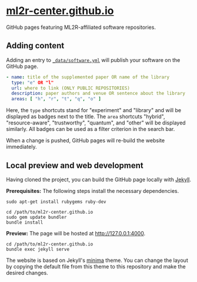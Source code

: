 # [ml2r-center.github.io](https://ml2r-center.github.io/)

GitHub pages featuring ML2R-affiliated software repositories.

## Adding content

Adding an entry to [`_data/software.yml`](https://github.com/ML2R-center/ML2R-center.github.io/blob/main/_data/software.yml) will publish your software on the GitHub page.

```yaml
- name: title of the supplemented paper OR name of the library
  type: "e" OR "l"
  url: where to link (ONLY PUBLIC REPOSITORIES)
  description: paper authors and venue OR sentence about the library
  areas: [ "h", "r", "t", "q", "o" ]
```

Here, the `type` shortcuts stand for "experiment" and "library" and will be displayed as badges next to the title. The `area` shortcuts "hybrid", "resource-aware", "trustworthy", "quantum", and "other" will be displayed similarly. All badges can be used as a filter criterion in the search bar.

When a change is pushed, GitHub pages will re-build the website immediately.


## Local preview and web development

Having cloned the project, you can build the GitHub page locally with [Jekyll](https://jekyllrb.com/). 

**Prerequisites:** The following steps install the necessary dependencies.

```
sudo apt-get install rubygems ruby-dev

cd /path/to/ml2r-center.github.io
sudo gem update bundler
bundle install
```

**Preview:** The page will be hosted at http://127.0.0.1:4000.

```
cd /path/to/ml2r-center.github.io
bundle exec jekyll serve
```

The website is based on Jekyll's [minima](https://github.com/jekyll/minima) theme. You can change the layout by copying the default file from this theme to this repository and make the desired changes.
